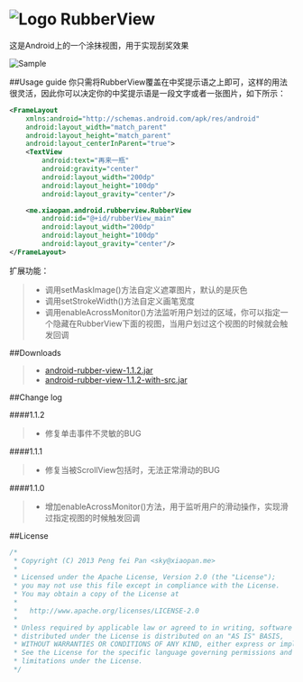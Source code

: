 # ![Logo](https://github.com/xiaopansky/RubberView/raw/master/app/src/main/res/drawable-mdpi/ic_launcher.png) RubberView

这是Android上的一个涂抹视图，用于实现刮奖效果

![Sample](https://github.com/xiaopansky/RubberView/raw/master/docs/sample.png)

##Usage guide
你只需将RubberView覆盖在中奖提示语之上即可，这样的用法很灵活，因此你可以决定你的中奖提示语是一段文字或者一张图片，如下所示：
```xml
<FrameLayout
    xmlns:android="http://schemas.android.com/apk/res/android"
    android:layout_width="match_parent"
    android:layout_height="match_parent"
    android:layout_centerInParent="true">
    <TextView
        android:text="再来一瓶"
        android:gravity="center"
        android:layout_width="200dp"
        android:layout_height="100dp"
        android:layout_gravity="center"/>

    <me.xiaopan.android.rubberview.RubberView
        android:id="@+id/rubberView_main"
        android:layout_width="200dp"
        android:layout_height="100dp"
        android:layout_gravity="center"/>
</FrameLayout>
```
扩展功能：
>* 调用setMaskImage()方法自定义遮罩图片，默认的是灰色
>* 调用setStrokeWidth()方法自定义画笔宽度
>* 调用enableAcrossMonitor()方法监听用户划过的区域，你可以指定一个隐藏在RubberView下面的视图，当用户划过这个视图的时候就会触发回调

##Downloads
>* [android-rubber-view-1.1.2.jar](https://github.com/xiaopansky/RubberView/raw/master/releases/android-rubber-view-1.1.2.jar)
>* [android-rubber-view-1.1.2-with-src.jar](https://github.com/xiaopansky/RubberView/raw/master/releases/android-rubber-view-1.1.2-with-src.jar)

##Change log

####1.1.2
>*  修复单击事件不灵敏的BUG

####1.1.1
>*  修复当被ScrollView包括时，无法正常滑动的BUG

####1.1.0
>*  增加enableAcrossMonitor()方法，用于监听用户的滑动操作，实现滑过指定视图的时候触发回调

##License
```java
/*
 * Copyright (C) 2013 Peng fei Pan <sky@xiaopan.me>
 * 
 * Licensed under the Apache License, Version 2.0 (the "License");
 * you may not use this file except in compliance with the License.
 * You may obtain a copy of the License at
 * 
 *   http://www.apache.org/licenses/LICENSE-2.0
 * 
 * Unless required by applicable law or agreed to in writing, software
 * distributed under the License is distributed on an "AS IS" BASIS,
 * WITHOUT WARRANTIES OR CONDITIONS OF ANY KIND, either express or implied.
 * See the License for the specific language governing permissions and
 * limitations under the License.
 */
```
